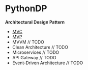 # PythonDP
**Architectural Design Pattern**

- [MVC](/Architectural/MVC/README.md)
- [MVP](/Architectural/MVP/README.md)
- MVVM // TODO
- Clean Architecture // TODO
- Microservices // TODO
- API Gateway // TODO 
- Event-Driven Architecture // TODO